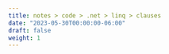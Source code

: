 ```yaml
---
title: notes > code > .net > linq > clauses
date: "2023-05-30T00:00:00-06:00"
draft: false
weight: 1
---
```

